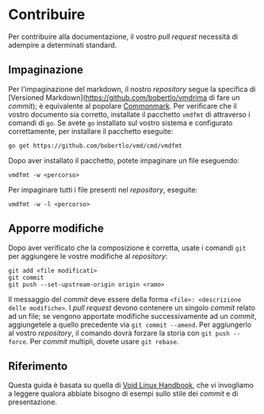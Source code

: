 # Contribuire

Per contribuire alla documentazione, il vostro *pull request* necessità di
adempire a determinati standard.

## Impaginazione

Per l'impaginazione del markdown, il nostro *repository* segue la specifica di
[Versioned Markdown](https://github.com/bobertlo/vmdrima di fare un *commit*);
è equivalente al popolare [Commonmark](https://commonmark.org/). Per verificare
che il vostro documento sia corretto, installate il pacchetto `vmdfmt` di
attraverso i comandi di `go`. Se avete `go` installato sul vostro sistema e
configurato correttamente, per installare il pacchetto eseguite:

`````
go get https://github.com/bobertlo/vmd/cmd/vmdfmt
`````

Dopo aver installato il pacchetto, potete impaginare un file eseguendo:

``````
vmdfmt -w <percorso>
``````

Per impaginare tutti i file presenti nel *repository*, eseguite:

``````
vmdfmt -w -l <percorso>
``````

## Apporre modifiche

Dopo aver verificato che la composizione è corretta, usate i comandi `git` per
aggiungere le vostre modifiche al *repository*:

``````
git add <file modificati>
git commit
git push --set-upstream-origin origin <ramo>
``````

Il messaggio del *commit* deve essere della forma `<file>: <descrizione delle
modifiche>`. I *pull request* devono contenere un singolo *commit* relato ad un
file; se vengono apportate modifiche successivamente ad un *commit*,
aggiungetele a quello precedente via `git commit --amend`. Per aggiungerlo al
vostro *repository*, il comando dovrà forzare la storia con `git push --force`.
Per *commit* multipli, dovete usare `git rebase`.

## Riferimento

Questa guida è basata su quella di [Void Linux
Handbook](https://github.com/void-linux/void-docs/blob/master/CONTRIBUTING.md),
che vi invogliamo a leggere qualora abbiate bisogno di esempi sullo stile dei
*commit* e di presentazione.
